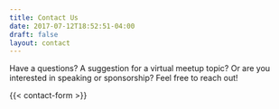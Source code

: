 ```yaml
---
title: Contact Us
date: 2017-07-12T18:52:51-04:00
draft: false
layout: contact
---
```


<!-- markdownlint-disable -->
<p class="text-xl">Have a questions? A suggestion for a virtual meetup topic? Or are you interested in speaking or sponsorship? Feel free to reach out!</p>

<div class="container max-w-3xl px-6 mx-auto">
  {{< contact-form >}}
</div>
<!-- markdownlint-restore -->
